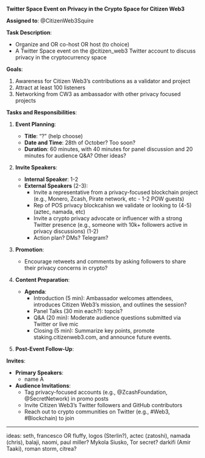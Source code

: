 **Twitter Space Event on Privacy in the Crypto Space for Citizen Web3**

**Assigned to**: @CitizenWeb3Squire

**Task Description**:
- Organize and OR co-host OR host (to choice) 
- A Twitter Space event on the @citizen_web3 Twitter account to discuss privacy in the cryptocurrency space

**Goals**:
1. Awareness for Citizen Web3’s contributions as a validator and project
2. Attract at least 100 listeners
3. Networking from CW3 as ambassador with other privacy focused projects

**Tasks and Responsibilities**:
1. **Event Planning**:
   - **Title**: “?” (help choose)
   - **Date and Time**: 28th of October? Too soon?
   - **Duration**: 60 minutes, with 40 minutes for panel discussion and 20 minutes for audience Q&A? Other ideas?
   
2. **Invite Speakers**:
   - **Internal Speaker**: 1-2
   - **External Speakers** (2-3):
     - Invite a representative from a privacy-focused blockchain project (e.g., Monero, Zcash, Pirate network, etc - 1-2 POW guests)
     - Rep of POS privacy blockcahisn we validate or looking to (4-5) (aztec, namada, etc)
     - Invite a crypto privacy advocate or influencer with a strong Twitter presence (e.g., someone with 10k+ followers active in privacy discussions) (1-2)
     - Action plan? DMs? Telegram?

3. **Promotion**:
   -  Encourage retweets and comments by asking followers to share their privacy concerns in crypto?

4. **Content Preparation**:
   - **Agenda**:
     - Introduction (5 min): Ambassador welcomes attendees, introduces Citizen Web3’s mission, and outlines the session?
     - Panel Talks (30 min each?): topcis? 
     - Q&A (20 min): Moderate audience questions submitted via Twitter or live mic
     - Closing (5 min): Summarize key points, promote staking.citizenweb3.com, and announce future events.

5. **Post-Event Follow-Up**:

**Invites**:
- **Primary Speakers**:
  - name A
- **Audience Invitations**:
  - Tag privacy-focused accounts (e.g., @ZcashFoundation, @SecretNetwork) in promo posts
  - Invite Citizen Web3’s Twitter followers and GitHub contributors
  - Reach out to crypto communities on Twitter (e.g., #Web3, #Blockchain) to join

-------------------
ideas: seth, francesco OR fluffy, logos (Sterlin?), actec (zatoshi), namada (chris), balaji, naomi, paul miller? Mykola Siusko, Tor secret? darkifi (Amir Taaki), roman storm, citrea?
